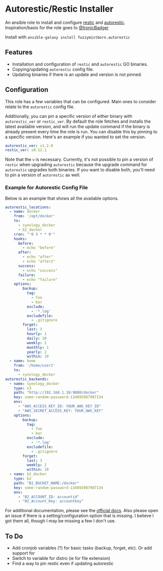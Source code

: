 # Autorestic/Restic Installer

An ansible role to install and configure [restic](https://github.com/restic/restic) and [autorestic](https://github.com/cupcakearmy/autorestic).  Inspiration/basis for the role goes to [@IronicBadger](https://github.com/IronicBadger/infra/tree/master/roles/ktz-autorestic)

Install with `ansible-galaxy install fuzzymistborn.autorestic`

## Features

- Installation and configuration of `restic` and `autorestic` GO binaries.
- Copying/updating `autorestic` config file.
- Updating binaries if there is an update and version is not pinned.

## Configuration

This role has a few variables that can be configured.  Main ones to consider relate to the `autorestic` config file.  

Additionally, you can pin a specific version of either binary with `autorestic_ver` or `restic_ver`.  By default the role fetches and installs the latest available version, and will run the update command if the binary is already present every time the role is run.  You can disable this by pinning to a specific version.  Here's an example if you wanted to set the version.

```yaml
autorestic_ver: v1.2.0
restic_ver: v0.12.1
```
Note that the `v` is necessary.  Currently, it's not possible to pin a version of `restic` when upgrading `autorestic` because the upgrade command for `autorestic` upgrades both binaries.  If you want to disable both, you'll need to pin a version of `autorestic` as well.

### Example for Autorestic Config File

Below is an example that shows all the available options.

```yaml
autorestic_locations:
  - name: docker
    from: '/opt/docker'
    to: 
      - synology_docker
      - b2_docker
    cron: "'0 3 * * 0'"
    hooks:
      before:
        - echo "before"
      after:
        - echo "after"
        - echo "after2"
      success:
        - echo "success"
      failure:
        - echo "failure"
    options:
        backup:
          tag:
            - foo
            - bar
          exclude:
            - '*.log'
          excludefile: 
            - .gitignore
        forget:
          last: 3
          hourly: 1
          daily: 10
          weekly: 2
          monthly: 1
          yearly: 2
          within: 10
  - name: home
    from: '/home/user1'
    to: 
      - synology_docker
autorestic_backends:
  - name: synology_docker
    type: s3
    path: "http://192.168.1.10:9000/docker"
    key: some-random-password-134893987987134
    env:
      - "AWS_ACCESS_KEY_ID: YOUR_AWS_KEY_ID"
      - "AWS_SECRET_ACCESS_KEY: YOUR_AWS_KEY"
    options:
        backup:
          tag:
            - foo
            - bar
          exclude:
            - '*.log'
          excludefile: 
            - .gitignore
        forget:
          last: 3
          weekly: 2
          within: 10
  - name: b2_docker
    type: b2
    path: "B2_BUCKET_NAME:/docker"
    key: some-random-password-134893987987134
    env:
      - "B2_ACCOUNT_ID: accountid"
      - "B2_Account_Key: accountkey"
```
For additional documentation, please see the [official docs](https://autorestic.vercel.app/).  Also please open an issue if there is a setting/configuration option that is missing.  I believe I got them all, though I may be missing a few I don't use.

## To Do

- Add cronjob variables (?) for basic tasks (backup, forget, etc).  Or add support for 
- Switch to variable for distro (ie for file extension)
- Find a way to pin restic even if updating autorestic